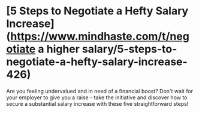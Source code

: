 
# [5 Steps to Negotiate a Hefty Salary Increase](https://www.mindhaste.com/t/negotiate a higher salary/5-steps-to-negotiate-a-hefty-salary-increase-426)

Are you feeling undervalued and in need of a financial boost? Don't wait for your employer to give you a raise - take the initiative and discover how to secure a substantial salary increase with these five straightforward steps!
    